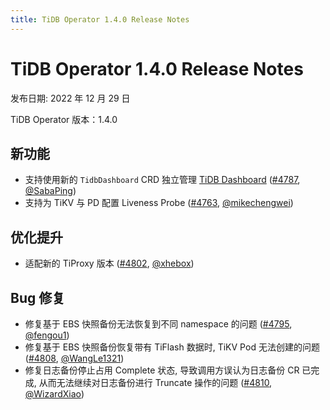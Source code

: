 ```yaml
---
title: TiDB Operator 1.4.0 Release Notes
---
```


# TiDB Operator 1.4.0 Release Notes

发布日期: 2022 年 12 月 29 日

TiDB Operator 版本：1.4.0

## 新功能

- 支持使用新的 `TidbDashboard` CRD 独立管理 [TiDB Dashboard](https://github.com/pingcap/tidb-dashboard) ([#4787](https://github.com/pingcap/tidb-operator/pull/4787), [@SabaPing](https://github.com/SabaPing))
- 支持为 TiKV 与 PD 配置 Liveness Probe ([#4763](https://github.com/pingcap/tidb-operator/pull/4763), [@mikechengwei](https://github.com/mikechengwei))

## 优化提升

- 适配新的 TiProxy 版本 ([#4802](https://github.com/pingcap/tidb-operator/pull/4802), [@xhebox](https://github.com/xhebox))

## Bug 修复

- 修复基于 EBS 快照备份无法恢复到不同 namespace 的问题 ([#4795](https://github.com/pingcap/tidb-operator/pull/4795), [@fengou1](https://github.com/fengou1))
- 修复基于 EBS 快照备份恢复带有 TiFlash 数据时, TiKV Pod 无法创建的问题 ([#4808](https://github.com/pingcap/tidb-operator/pull/4808), [@WangLe1321](https://github.com/WangLe1321))
- 修复日志备份停止占用 Complete 状态, 导致调用方误认为日志备份 CR 已完成, 从而无法继续对日志备份进行 Truncate 操作的问题 ([#4810](https://github.com/pingcap/tidb-operator/pull/4810), [@WizardXiao](https://github.com/WizardXiao))
